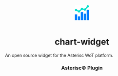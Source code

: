 <div align="center">
  <a href="https://asterisc.io" target="_blank" >
    <img height="50" src="src/assets/icon.svg" style="margin: 12px 0px">
  </a>

  <h1>chart-widget</h1>
</div>

An open source widget for the Asterisc WoT platform.

<div align="center">
  <h3>Asterisc© Plugin</h3>
</div>
